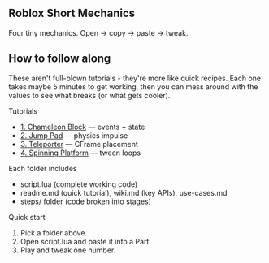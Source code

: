 ## Roblox Short Mechanics
Four tiny mechanics. Open → copy → paste → tweak.

## How to follow along

These aren't full-blown tutorials - they're more like quick recipes. Each one takes maybe 5 minutes to get working, then you can mess around with the values to see what breaks (or what gets cooler).

Tutorials
- [1. Chameleon Block](video1/) — events + state
- [2. Jump Pad](video2/) — physics impulse
- [3. Teleporter](video3/) — CFrame placement
- [4. Spinning Platform](video4/) — tween loops

Each folder includes
- script.lua (complete working code)
- readme.md (quick tutorial), wiki.md (key APIs), use-cases.md
- steps/ folder (code broken into stages)

Quick start
1) Pick a folder above.
2) Open script.lua and paste it into a Part.
3) Play and tweak one number.